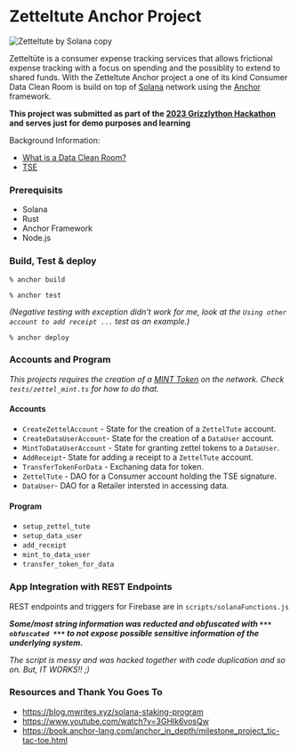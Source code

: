 # Zetteltute Anchor Project #

![Zetteltute by Solana copy](https://user-images.githubusercontent.com/8571358/224981945-ddb9a1e4-f188-4846-9409-f0d3679df85a.png)

Zetteltüte is a consumer expense tracking services that allows frictional expense tracking with a focus on spending and the possiblity to extend to shared funds. With the Zetteltute Anchor project a one of its kind Consumer Data Clean Room is build on top of [Solana](https://solana.com/) network using the [Anchor](https://www.anchor-lang.com/) framework.

**This project was submitted as part of the [2023 Grizzlython Hackathon](https://solana.com/grizzlython) and serves just for demo purposes and learning**

Background Information:
* [What is a Data Clean Room?](https://infotrust.com/articles/data-clean-room-ads-data-hub/)
* [TSE](https://de.wikipedia.org/wiki/Technische_Sicherheitseinrichtung)

### Prerequisits ###

* Solana
* Rust
* Anchor Framework
* Node.js

### Build, Test & deploy ###

```% anchor build ```

```% anchor test```

*(Negative testing with exception didn't work for me, look at the ```Using other account to add receipt ...``` test as an example.)*

```% anchor deploy```

### Accounts and Program ###

*This projects requires the creation of a [MINT Token](https://spl.solana.com/token) on the network. Check `tests/zettel_mint.ts` for how to do that.*

#### Accounts ####

* `CreateZettelAccount` - State for the creation of a `ZettelTute` account.
* `CreateDataUserAccount`- State for the creation of a `DataUser` account.
* `MintToDataUserAccount` - State for granting zettel tokens to a `DataUser`.
* `AddReceipt`- State for adding a receipt to a `ZettelTute` account.
* `TransferTokenForData` - Exchaning data for token.
* `ZettelTute` - DAO for a Consumer account holding the TSE signature.
* `DataUser`- DAO for a Retailer intersted in accessing data.

#### Program ####

* `setup_zettel_tute`
* `setup_data_user`
* `add_receipt`
* `mint_to_data_user`
* `transfer_token_for_data`

### App Integration with REST Endpoints ###

REST endpoints and triggers for Firebase are in `scripts/solanaFunctions.js`

***Some/most string information was reducted and obfuscated with `*** obfuscated ***` to not expose possible sensitive information of the underlying system.***

*The script is messy and was hacked together with code duplication and so on. But, IT WORKS!! ;)*

### Resources and Thank You Goes To ###

* https://blog.mwrites.xyz/solana-staking-program
* https://www.youtube.com/watch?v=3GHlk6vosQw
* https://book.anchor-lang.com/anchor_in_depth/milestone_project_tic-tac-toe.html

